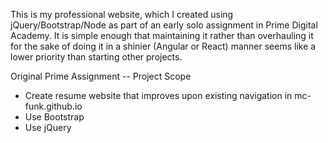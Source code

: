 This is my professional website, which I created using jQuery/Bootstrap/Node as part of an early solo assignment in Prime Digital Academy. It is simple enough that maintaining it rather than overhauling it for the sake of doing it in a shinier (Angular or React) manner seems like a lower priority than starting other projects.

Original Prime Assignment -- Project Scope
-  Create resume website that improves upon existing navigation in mc-funk.github.io
-  Use Bootstrap
-  Use jQuery
